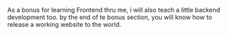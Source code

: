 As a bonus for learning Frontend thru me, i will also teach a little backend development too.
by the end of te bonus section, you will know how to release a working website to the world.

